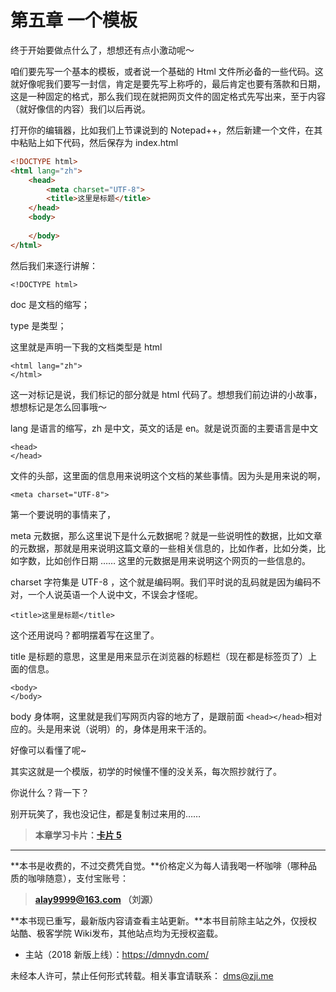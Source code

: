 第五章 一个模板
===

终于开始要做点什么了，想想还有点小激动呢～

咱们要先写一个基本的模板，或者说一个基础的 Html 文件所必备的一些代码。这就好像呢我们要写一封信，肯定是要先写上称呼的，最后肯定也要有落款和日期，这是一种固定的格式，那么我们现在就把网页文件的固定格式先写出来，至于内容（就好像信的内容）我们以后再说。

打开你的编辑器，比如我们上节课说到的 Notepad++，然后新建一个文件，在其中粘贴上如下代码，然后保存为 index.html

```html
<!DOCTYPE html>
<html lang="zh">
	<head>
		<meta charset="UTF-8">
		<title>这里是标题</title>
	</head>
	<body>
		
	</body>
</html>
```

然后我们来逐行讲解：

	<!DOCTYPE html>

doc 是文档的缩写；

type 是类型；

这里就是声明一下我的文档类型是 html

	<html lang="zh">
	</html>

这一对标记是说，我们标记的部分就是 html 代码了。想想我们前边讲的小故事，想想标记是怎么回事哦～

lang 是语言的缩写，zh 是中文，英文的话是 en。就是说页面的主要语言是中文

	<head>
	</head>

文件的头部，这里面的信息用来说明这个文档的某些事情。因为头是用来说的啊，

	<meta charset="UTF-8">

第一个要说明的事情来了，

meta 元数据，那么这里说下是什么元数据呢？就是一些说明性的数据，比如文章的元数据，那就是用来说明这篇文章的一些相关信息的，比如作者，比如分类，比如字数，比如创作日期 …… 这里的元数据是用来说明这个网页的一些信息的。

charset 字符集是 UTF-8 ，这个就是编码啊。我们平时说的乱码就是因为编码不对，一个人说英语一个人说中文，不误会才怪呢。

	<title>这里是标题</title>

这个还用说吗？都明摆着写在这里了。

title 是标题的意思，这里是用来显示在浏览器的标题栏（现在都是标签页了）上面的信息。

	<body>
	</body>

body 身体啊，这里就是我们写网页内容的地方了，是跟前面 ```<head></head>```相对应的。头是用来说（说明）的，身体是用来干活的。

好像可以看懂了呢~

其实这就是一个模版，初学的时候懂不懂的没关系，每次照抄就行了。

你说什么？背一下？

别开玩笑了，我也没记住，都是复制过来用的……

> **本章学习卡片：[卡片 5](http://coffee.zji.me/card.html?name=chapter5)**

---

**本书是收费的，不过交费凭自觉。**价格定义为每人请我喝一杯咖啡（哪种品质的咖啡随意），支付宝账号：

> **alay9999@163.com  （刘源）**

**本书现已重写，最新版内容请查看主站更新。**本书目前除主站之外，仅授权站酷、极客学院 Wiki发布，其他站点均为无授权盗载。

* 主站（2018 新版上线）：https://dmnydn.com/

未经本人许可，禁止任何形式转载。相关事宜请联系： dms@zji.me
